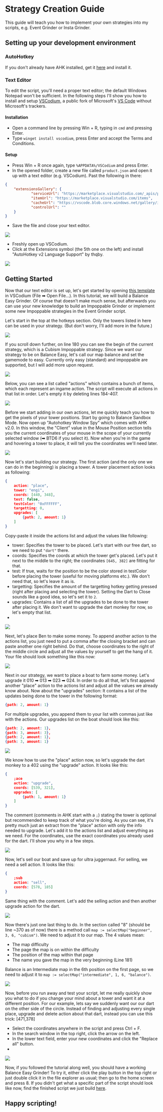 # Strategy Creation Guide

This guide will teach you how to implement your own strategies into my scripts, e.g. Event Grinder or Insta Grinder.

## Setting up your development environment
### **AutoHotkey**
If you don't already have AHK installed, get it [here](https://www.autohotkey.com/) and install it.

### **Text Editor**
To edit the script, you'll need a proper text editor; the default Windows Notepad won't be sufficient. In the following steps I'll show you how to install and setup [VSCodium](https://vscodium.com/), a public fork of Microsoft's [VS Code](https://code.visualstudio.com) without Microsoft's trackers.

#### **Installation**
- Open a command line by pressing Win + R, typing in `cmd` and pressing Enter.
- Type `winget install vscodium`, press Enter and accept the Terms and Conditions.

#### **Setup**
- Press Win + R once again, type `%APPDATA%/VSCodium` and press Enter.
- In the opened folder, create a new file called `product.json` and open it up with a text editor (e.g. VSCodium). Past the following in there:

```json
{
    "extensionsGallery": {
            "serviceUrl": "https://marketplace.visualstudio.com/_apis/public/gallery",
            "itemUrl": "https://marketplace.visualstudio.com/items",
            "cacheUrl": "https://vscode.blob.core.windows.net/gallery/index",
            "controlUrl": ""
    }
}
```
- Save the file and close your text editor.

![](images/02_enable_vscode_extension_store.gif)
  
- Freshly open up VSCodium.
- Click at the Extensions symbol (the 5th one on the left) and install "AutoHotkey v2 Language Support" by thqby.

![](images/03_install_ahk_extension.gif)

## Getting Started
Now that our text editor is set up, let's get started by opening [this template](./template.ahk) in VSCodium (File ➡ Open File...). In this tutorial, we will build a Balance Easy Grinder. Of course that doesn't make much sense, but afterwards you can use your new knowledge to build an Impoppable Grinder or implement some new Impoppable strategies in the Event Grinder script.

Let's start in the top at the hotkeys section. Only the towers listed in here can be used in your strategy. (But don't worry, I'll add more in the future.)

![](images/04_hotkeys.png)

If you scroll down further, on line 180 you can see the begin of the current strategy, which is a Cubism Impoppable strategy. Since we want our strategy to be on Balance Easy, let's call our map balance and set the gamemode to easy. Currently only easy (standard) and impoppable are supported, but I will add more upon request.

![](images/05_map_and_mode.png)

Below, you can see a list called "actions" which contains a bunch of items, which each represent an ingame action. The script will execute all actions in that list in order. Let's empty it by deleting lines 184-407.

![](images/06_empty_actions_list.png)

Before we start adding in our own actions, let me quickly teach you how to get the pixels of your tower positions. Start by going to Balance Sandbox Mode. Now open up "Autohotkey Window Spy" which comes with AHK v2.0.
In this window, the "Client" value in the Mouse Position section tells you the current coordinates of your mouse in the scope of your currently selected window (➡ BTD6 if you select it). Now when you're in the game and hovering a tower to place, it will tell you the coordinates we'll need later.

![](images/07_window_spy.png)

Now let's start building our strategy. The first action (and the only one we can do in the beginning) is placing a tower. A tower placement action looks as following:
```json
{
    action: "place",
    tower: "engi",
    coords: [440, 348],
    test: false,
    testColor: "0xFFFFFF",
    targetting: 0,
    upgrades: [
        {path: 2, amount: 1}
    ]
}
```

Copy-paste it inside the actions list and adjust the values like following:
- tower: Specifies the tower to be placed. Let's start with our free dart, so we need to put `"dart"` there.
- coords: Specifies the coords at which the tower get's placed. Let's put it next to the middle to the right; the coordinates `[645, 382]` are fitting for that.
- test: If true, waits for the position to be the color stored in testColor before placing the tower (useful for moving platforms etc.). We don't need that, so let's leave it as is.
- targetting: Specifies the amount of the targetting hotkey getting pressed (right after placing and selecting the tower). Setting the Dart to Close sounds like a good idea, so let's set it to `2`.
- upgrades: Contains a list of all the upgrades to be done to the tower after placing it. We don't want to upgrade the dart monkey for now, so let's empty that list.
- 
![](images/08_first_action.png)

Next, let's place Ben to make some money. To append another action to the actions list, you just need to put a comma after the closing bracket and can paste another one right behind. Do that, choose coordinates to the right of the middle circle and adjust all the values by yourself to get the hang of it. Your file should look something like this now:

![](images/09_appending_actions.png)

Next in our strategy, we want to place a boat to farm some money. Let's upgrade it 010 ➡ 013 ➡ 023 ➡ 024.
In order to do all that, let's first append another "place" action to the actions list and adjust all the values we already know about. Now about the "upgrades" section: It contains a list of the updates being done to the tower in the following format:
```json
{path: 2, amount: 1}
```
For multiple upgrades, you append them to your list with commas just like with the actions. Our upgrades list on the boat should look like this:
```json
{path: 2, amount: 1},
{path: 3, amount: 3},
{path: 2, amount: 1},
{path: 3, amount: 1}
```

![](images/10_placement_with_upgrades.png)

We know how to use the "place" action now, so let's upgrade the dart monkey to a 402 using the "upgrade" action. It looks like this:
```json
{
    ;ace
    action: "upgrade",
    coords: [539, 321],
    upgrades: [
        {path: 1, amount: 1}
    ]
}
```

The comment (comments in AHK start with a `;`) stating the tower is optional but recommended to keep track of what you're doing. As you can see, it's pretty much just an extract from the "place" action with only the info needed to upgrade. Let's add it to the actions list and adjust everything as we need. For the coordinates, use the exact coordinates you already used for the dart. I'll show you why in a few steps.

![](images/11_upgrade_action.png)

Now, let's sell our boat and save up for ultra juggernaut. For selling, we need a sell action. It looks like this:
```json
{
    ;sub
    action: "sell",
    coords: [578, 185]
}
```
Same thing with the comment. Let's add the selling action and then another upgrade action for the dart.

![](images/12_selling_action.png)

Now there's just one last thing to do. In the section called "8" (should be line ~370 as of now) there is a method call `map := selectMap("beginner", 3, 6, "cubism")`. We need to adjust it to our map. The 4 values mean:
- The map difficulty
- The page the map is on within the difficulty
- The position of the map within that page
- The name you gave the map in the very beginning (Line 181)

Balance is an Intermediate map in the 6th position on the first page, so we need to adjust it to `map := selectMap("intermediate", 1, 6, "balance")`.

![](images/13_adjusting_map_selection_method_call.png)

Now, before you run away and test your script, let me really quickly show you what to do if you change your mind about a tower and want it at a different position. For our example, lets say we suddenly want our our dart on the other side of the circle. Instead of finding and adjusting every single place, upgrade and delete action about that dart, instead you can use this trick: [471,378]
- Select the coordinates anywhere in the script and press Ctrl + F.
- In the search window in the top right, click the arrow on the left.
- In the lower text field, enter your new coordinates and click the "Replace all" button.
- 
![](images/14_find_and_replace.gif)

Now, if you followed the tutorial along well, you should have a working Balance Easy Grinder! To try it, either click the play button in the top right or just double click it in the file explorer as usual; then go to the home screen and press 8. If you didn't get what a specific part of the script should look like now, find the finished script we just build [here](./tutorial.ahk).

## Happy scripting!